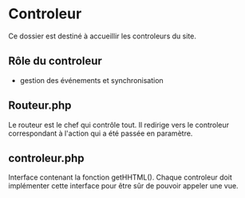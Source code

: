 # Controleur
Ce dossier est destiné à accueillir les controleurs du site.

## Rôle du controleur
- gestion des événements et synchronisation

## Routeur.php
Le routeur est le chef qui contrôle tout. Il redirige vers le controleur correspondant à l'action qui a été passée en paramètre.

## controleur.php
Interface contenant la fonction getHHTML(). Chaque controleur doit implémenter cette interface pour être sûr de pouvoir appeler une vue.


